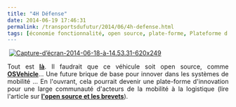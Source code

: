 ```yaml
---
title: "4H Défense"
date: 2014-06-19 17:46:31
permalink: /transportsdufutur/2014/06/4h-defense.html
tags: [économie fonctionnalité, open source, plate-forme, Plateforme d'idées, véhicule mono-usage]
---
```


<p> <a class="asset-img-link" href="https://gabrielplassat.github.io/transportsdufutur/wp-content/uploads/sites/6/old/6a0120a66d2ad4970b01a3fd217c43970b-pi.png"><img alt="Capture-d’écran-2014-06-18-à-14.53.31-620x249" border="0" class="asset  asset-image at-xid-6a0120a66d2ad4970b01a3fd217c43970b image-full img-responsive" src="/wp-content/uploads/sites/6/old/6a0120a66d2ad4970b01a3fd217c43970b-800wi.png" title="Capture-d’écran-2014-06-18-à-14.53.31-620x249" /></a></p> <p style="text-align: justify">Tout est <a href="http://www.4hdefense.com/4h-defense/" target="_blank"><strong>là</strong></a>. Il faudrait que ce véhicule soit open source, comme <a href="http://www.osvehicle.com/" target="_blank"><strong>OSVehicle</strong></a>... Une future brique de base pour innover dans les systèmes de mobilité ... En l'ouvrant, cela pourrait devenir une plate-forme d'innovation pour une large communauté d'acteurs de la mobilité à la logistique (lire l'article sur <a href="https://gabrielplassat.github.io/transportsdufutur/2014/06/brevets-open-source-et-innovations.html" target="_blank"><strong>l'open source et les brevets</strong></a>).</p>
